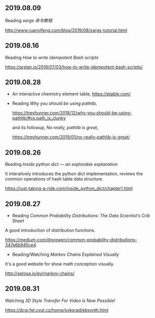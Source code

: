 2019.08.09
---
Reading *xargs 命令教程*

<http://www.ruanyifeng.com/blog/2019/08/xargs-tutorial.html>

2019.08.16
---
Reading *How to write idempotent Bash scripts*

https://arslan.io/2019/07/03/how-to-write-idempotent-bash-scripts/

2019.08.28
---

- An interactive chemistry element table, <https://ptable.com/>

- Reading *Why you should be using pathlib*,

  <https://treyhunner.com/2018/12/why-you-should-be-using-pathlib/#os.path_is_clunky>

  and its followup, *No really, pathlib is great*,

  <https://treyhunner.com/2019/01/no-really-pathlib-is-great/>

2019.08.26
---
Reading *Inside python dict — an explorable explanation*

It interatively introduces the python dict implementation, reviews the common operations of  hash table data structure.

<https://just-taking-a-ride.com/inside_python_dict/chapter1.html>

2019.08.27
---
- Reading *Common Probability Distributions: The Data Scientist’s Crib Sheet*

A good introduction of distribution functions.

<https://medium.com/@srowen/common-probability-distributions-347e6b945ce4>

- Reading/Watching *Markov Chains
Explained Visually*

It's a good website for show math conception visually.

<http://setosa.io/ev/markov-chains/>

2019.08.31
---
Watching *3D Style Transfer For Video is Now Possible!*

<https://dcgi.fel.cvut.cz/home/sykorad/ebsynth.html>